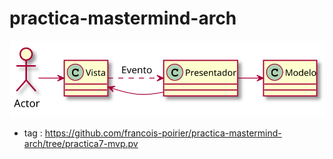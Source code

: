 # practica-mastermind-arch


![Estilo Arquitectónico Modelo/Vista/Presentador con Vista Pasiva](https://github.com/francois-poirier/practica-mastermind-arch/blob/master/img/mvpVP.svg)

- tag : https://github.com/francois-poirier/practica-mastermind-arch/tree/practica7-mvp.pv

